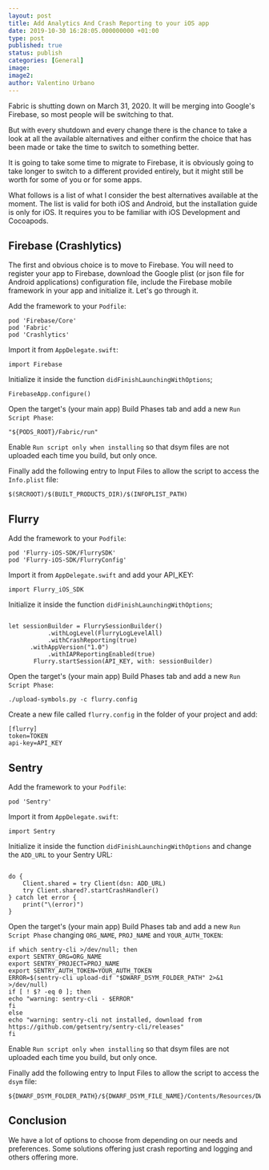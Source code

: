 ```yaml
---
layout: post
title: Add Analytics And Crash Reporting to your iOS app
date: 2019-10-30 16:28:05.000000000 +01:00
type: post
published: true
status: publish
categories: [General]
image:
image2:
author: Valentino Urbano
---
```


Fabric is shutting down on March 31, 2020.
It will be merging into Google's Firebase, so most people will be switching to that.

But with every shutdown and every change there is the chance to take a look at all the available alternatives and either confirm the choice that has been made or take the time to switch to something better.

It is going to take some time to migrate to Firebase, it is obviously going to take longer to switch to a different provided entirely, but it might still be worth for some of you or for some apps.

What follows is a list of what I consider the best alternatives available at the moment.
The list is valid for both iOS and Android, but the installation guide is only for iOS. It requires you to be familiar with iOS Development and Cocoapods.

## Firebase (Crashlytics)

The first and obvious choice is to move to Firebase. You will need to register your app to Firebase, download the Google plist (or json file for Android applications) configuration file, include the Firebase mobile framework in your app and initialize it. Let's go through it.

Add the framework to your `Podfile`:

```
pod 'Firebase/Core'
pod 'Fabric'
pod 'Crashlytics'
```

Import it from `AppDelegate.swift`:

```
import Firebase
```

Initialize it inside the function `didFinishLaunchingWithOptions`;

```
FirebaseApp.configure()
```

Open the target's (your main app) Build Phases tab and add a new `Run Script Phase`:

```
"${PODS_ROOT}/Fabric/run"
```

Enable `Run script only when installing` so that dsym files are not uploaded each time you build, but only once.

Finally add the following entry to Input Files to allow the script to access the `Info.plist` file:

```
$(SRCROOT)/$(BUILT_PRODUCTS_DIR)/$(INFOPLIST_PATH)
```

## Flurry

Add the framework to your `Podfile`:

```
pod 'Flurry-iOS-SDK/FlurrySDK'
pod 'Flurry-iOS-SDK/FlurryConfig'
```

Import it from `AppDelegate.swift` and add your API_KEY:

```
import Flurry_iOS_SDK
```

Initialize it inside the function `didFinishLaunchingWithOptions`;

```

let sessionBuilder = FlurrySessionBuilder()
           .withLogLevel(FlurryLogLevelAll)
           .withCrashReporting(true)
      .withAppVersion("1.0")
           .withIAPReportingEnabled(true)
       Flurry.startSession(API_KEY, with: sessionBuilder)
```

Open the target's (your main app) Build Phases tab and add a new `Run Script Phase`:

```
./upload-symbols.py -c flurry.config
```

Create a new file called `flurry.config` in the folder of your project and add:

```
[flurry]
token=TOKEN
api-key=API_KEY
```

## Sentry

Add the framework to your `Podfile`:

```
pod 'Sentry'
```

Import it from `AppDelegate.swift`:

```
import Sentry
```

Initialize it inside the function `didFinishLaunchingWithOptions` and change the `ADD_URL` to your Sentry URL:

```

do {
    Client.shared = try Client(dsn: ADD_URL)
    try Client.shared?.startCrashHandler()
} catch let error {
    print("\(error)")
}
```

Open the target's (your main app) Build Phases tab and add a new `Run Script Phase` changing `ORG_NAME`, `PROJ_NAME` and `YOUR_AUTH_TOKEN`:

```
if which sentry-cli >/dev/null; then
export SENTRY_ORG=ORG_NAME
export SENTRY_PROJECT=PROJ_NAME
export SENTRY_AUTH_TOKEN=YOUR_AUTH_TOKEN
ERROR=$(sentry-cli upload-dif "$DWARF_DSYM_FOLDER_PATH" 2>&1 >/dev/null)
if [ ! $? -eq 0 ]; then
echo "warning: sentry-cli - $ERROR"
fi
else
echo "warning: sentry-cli not installed, download from https://github.com/getsentry/sentry-cli/releases"
fi
```

Enable `Run script only when installing` so that dsym files are not uploaded each time you build, but only once.

Finally add the following entry to Input Files to allow the script to access the `dsym` file:

```
${DWARF_DSYM_FOLDER_PATH}/${DWARF_DSYM_FILE_NAME}/Contents/Resources/DWARF/${TARGET_NAME}
```

## Conclusion

We have a lot of options to choose from depending on our needs and preferences. Some solutions offering just crash reporting and logging and others offering more.